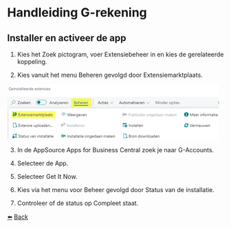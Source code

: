 # Handleiding G-rekening

## Installer en activeer de app

1. Kies het Zoek pictogram, voer Extensiebeheer in en kies de gerelateerde koppeling.

2. Kies vanuit het menu Beheren gevolgd door Extensiemarktplaats.

![Installeer app](../images/install-activate-app/install-app.png)

3. In de AppSource Apps for Business Central zoek je naar G-Accounts.

4. Selecteer de App.

5. Selecteer Get It Now.

6. Kies via het menu voor Beheer gevolgd door Status van de installatie. 

7. Controleer of de status op Compleet staat.

[:arrow_left:](../README.md) [Back](../README.md)